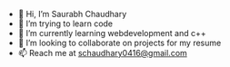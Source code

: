 - 👋 Hi, I’m Saurabh Chaudhary
- 👀 I’m trying to learn code
- 🌱 I’m currently learning webdevelopment and c++
- 💞️ I’m looking to collaborate on projects for my resume
- 📫 Reach me at schaudhary0416@gmail.com

<!---
schaudhary04/schaudhary04 is a ✨ special ✨ repository because its `README.md` (this file) appears on your GitHub profile.
You can click the Preview link to take a look at your changes.
--->
